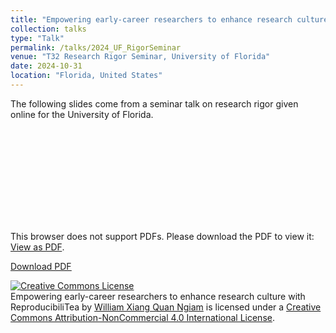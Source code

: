 ```yaml
---
title: "Empowering early-career researchers to enhance research culture with ReproducibiliTea"
collection: talks
type: "Talk"
permalink: /talks/2024_UF_RigorSeminar
venue: "T32 Research Rigor Seminar, University of Florida"
date: 2024-10-31
location: "Florida, United States"
---
```


The following slides come from a seminar talk on research rigor given online for the University of Florida.

<object data="https://williamngiam.github.io/files/slides/2024_UFlorida_RigorSeminar.pdf" type="application/pdf" width="700px" height="584px">
    <embed src="https://williamngiam.github.io/files/slides/2024_UFlorida_RigorSeminar.pdf">
        <p>This browser does not support PDFs. Please download the PDF to view it: <a href="https://williamngiam.github.io/files/slides/2024_UFlorida_RigorSeminar.pdf">View as PDF</a>.</p>
    </embed>
</object>

<u><a href="https://williamngiam.github.io/files/slides/2024_UFlorida_RigorSeminar.pdf">Download PDF</a></u>



<a rel="license" href="http://creativecommons.org/licenses/by-nc/4.0/"><img alt="Creative Commons License" style="border-width:0" src="https://i.creativecommons.org/l/by-nc/4.0/88x31.png" /></a><br /><span xmlns:dct="http://purl.org/dc/terms/" property="dct:title">Empowering early-career researchers to enhance research culture with ReproducibiliTea</span> by <a xmlns:cc="http://creativecommons.org/ns#" href="https://williamngiam.github.io/talks/slides/2024_UFlorida_RigorSeminar.pdf" property="cc:attributionName" rel="cc:attributionURL">William Xiang Quan Ngiam</a> is licensed under a <a rel="license" href="http://creativecommons.org/licenses/by-nc/4.0/">Creative Commons Attribution-NonCommercial 4.0 International License</a>.
